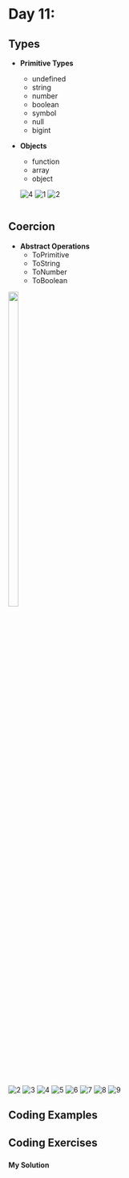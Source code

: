 
# Day 11: 
## Types
* **Primitive Types**
  - undefined
  - string
  - number
  - boolean
  - symbol
  - null
  - bigint
* **Objects**
  - function
  - array
  - object
  
  
  ![4](https://github.com/NesrinAbuMnezel/Mastering-JavaScript-in-20-Days/assets/95749191/3fcabc2c-ffd3-49ee-8e9b-b1567878f82f)
  ![1](https://github.com/NesrinAbuMnezel/Mastering-JavaScript-in-20-Days/assets/95749191/d7e2b2c9-15bb-4748-9a93-469d52efa981)
  ![2](https://github.com/NesrinAbuMnezel/Mastering-JavaScript-in-20-Days/assets/95749191/0b6ed34b-8bf5-49c3-b5c5-e10fa2b32685)


    ```javascript
   
    ```
  
## Coercion
* **Abstract Operations**
  - ToPrimitive
  - ToString
  - ToNumber
  - ToBoolean
<img width="20%" height="40%" src="https://github.com/NesrinAbuMnezel/Mastering-JavaScript-in-20-Days/assets/95749191/bb71655f-8863-404d-9701-ed522145c370"/>

![2](https://github.com/NesrinAbuMnezel/Mastering-JavaScript-in-20-Days/assets/95749191/f075cd3a-0366-4ea0-ba26-b57c794bf678)
![3](https://github.com/NesrinAbuMnezel/Mastering-JavaScript-in-20-Days/assets/95749191/2b357fc4-16f0-4be4-827b-ebc1c7c6daba)
![4](https://github.com/NesrinAbuMnezel/Mastering-JavaScript-in-20-Days/assets/95749191/7214fb74-c4de-4681-abc1-6028be4654d7)
![5](https://github.com/NesrinAbuMnezel/Mastering-JavaScript-in-20-Days/assets/95749191/3b8ecff7-4136-4e06-829e-a37e0eb326cd)
![6](https://github.com/NesrinAbuMnezel/Mastering-JavaScript-in-20-Days/assets/95749191/52839594-03ce-42e9-9499-8f8e8f60aa04)
![7](https://github.com/NesrinAbuMnezel/Mastering-JavaScript-in-20-Days/assets/95749191/deac4a15-08cd-4ba4-8508-9d154dd87f94)
![8](https://github.com/NesrinAbuMnezel/Mastering-JavaScript-in-20-Days/assets/95749191/fb2a1df1-d39f-4a1e-b8eb-6bed3887b09d)
![9](https://github.com/NesrinAbuMnezel/Mastering-JavaScript-in-20-Days/assets/95749191/a0adbad9-b572-4b9a-87ad-3e2778edde5c)










## Coding Examples


## Coding Exercises

### 
#### My Solution


```javascript


```

